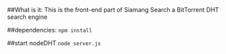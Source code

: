 ##What is it:
This is the front-end part of Siamang Search a BitTorrent DHT search engine

##dependencies:
`npm install`

##start nodeDHT
`node server.js`
